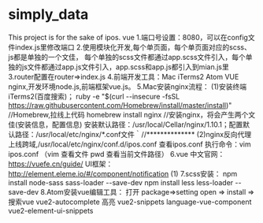 # simply_data
This project is for the sake of ipos.
vue
1.端口号设置：8080，可以在config文件index.js里修改端口
2.使用模块化开发,每个单页面，每个单页面对应的scss、js都是单独的一个文佳，
每个单独的scss文件都通过app.scss文件引入，每个单独的js文件都通过app.js文件引入，app.scss和app.js都引入到mian.js里
3.router配置在router=>index.js
4.前端开发工具：Mac iTerms2 Atom VUE nginx,开发环境node.js,前端框架vue.js。
5.Mac安装nginx流程：
(1)安装终端iTerms2(百度搜索)；
ruby -e "$(curl --insecure -fsSL https://raw.githubusercontent.com/Homebrew/install/master/install)"  //Homebrew,拉线上代码
homebrew install nginx    //安装nginx，将会产生两个文佳(安装信息，配置信息)
安装默认路径：/usr/local/Cellar/nginx/1.10.1；配置默认路径：/usr/local/etc/nginx/*.conf文件｀//**************
(2)nginx反向代理上线跨域,/usr/local/etc/nginx/conf.d/ipos.conf
查看ipos.conf 执行命令：vim ipos.conf    （vim 查看文件 pwd 查看当前文件路径）
6.vue
中文官网：https://vuefe.cn/guide/
UI框架：http://element.eleme.io/#/component/notification
(1)
7.scss安装：
npm install node-sass sass-loader --save-dev
npm install less less-loader --save-dev
8.Atom安装vue编辑工具：
打开  package=>setting open => install =>搜索vue
vue2-autocomplete 高亮 vue2-snippets language-vue-component vue2-element-ui-snippets
